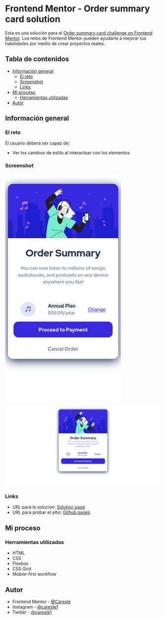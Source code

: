 # Frontend Mentor - Order summary card solution

Esta es una solución para el [Order summary card challenge on Frontend Mentor](https://www.frontendmentor.io/challenges/order-summary-component-QlPmajDUj). Los retos de Frontend Mentor pueden ayudarte a mejorar tus habilidades por medio de crear proyectos reales.

## Tabla de contenidos

- [Información general](#información-general)
  - [El reto](#el-reto)
  - [Screenshot](#screenshot)
  - [Links](#links)
- [Mi proceso](#mi-proceso)
  - [Herramientas utilizadas](#herramientas-utilizadas)
- [Autor](#autor)

## Información general

### El reto

El usuario deberá ser capaz de:

- Ver los cambios de estilo al interactuar con los elementos

### Screenshot

![](./readme-src/mobile.png)

![](./readme-src/desktop.png)

### Links
- URL para la solución: [Solution page]()
- URL para probar el sitio: [Github pages]()

## Mi proceso

### Herramientas utilizadas

- HTML
- CSS
- Flexbox
- CSS Grid
- Mobile-first workflow

## Autor

- Frontend Mentor - [@Caresle](https://www.frontendmentor.io/profile/Caresle)
- Instagram - [@caresle1](https://instagram.com/caresle1)
- Twitter - [@caresle1](https://twitter.com/caresle1)